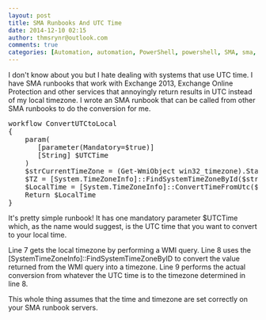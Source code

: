 ```yaml
---
layout: post
title: SMA Runbooks And UTC Time
date: 2014-12-10 02:15
author: thmsrynr@outlook.com
comments: true
categories: [Automation, automation, PowerShell, powershell, SMA, sma, WMI, wmi]
---
```

I don't know about you but I hate dealing with systems that use UTC time. I have SMA runbooks that work with Exchange 2013, Exchange Online Protection and other services that annoyingly return results in UTC instead of my local timezone. I wrote an SMA runbook that can be called from other SMA runbooks to do the conversion for me.

<pre class="lang:ps decode:true">workflow ConvertUTCtoLocal
{
    param(
       [parameter(Mandatory=$true)]
       [String] $UTCTime
    )
    $strCurrentTimeZone = (Get-WmiObject win32_timezone).StandardName
    $TZ = [System.TimeZoneInfo]::FindSystemTimeZoneById($strCurrentTimeZone)
    $LocalTime = [System.TimeZoneInfo]::ConvertTimeFromUtc($UTCTime, $TZ)
    Return $LocalTime
}</pre>

It's pretty simple runbook! It has one mandatory parameter $UTCTime which, as the name would suggest, is the UTC time that you want to convert to your local time.

Line 7 gets the local timezone by performing a WMI query. Line 8 uses the [SystemTimeZoneInfo]::FindSystemTimeZoneByID to convert the value returned from the WMI query into a timezone. Line 9 performs the actual conversion from whatever the UTC time is to the timezone determined in line 8.

This whole thing assumes that the time and timezone are set correctly on your SMA runbook servers.
